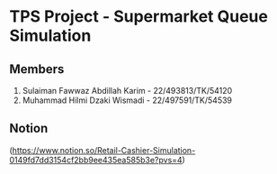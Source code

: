 # TPS Project - Supermarket Queue Simulation

## Members
1. Sulaiman Fawwaz Abdillah Karim - 22/493813/TK/54120
2. Muhammad Hilmi Dzaki Wismadi - 22/497591/TK/54539

## Notion
(https://www.notion.so/Retail-Cashier-Simulation-0149fd7dd3154cf2bb9ee435ea585b3e?pvs=4)
